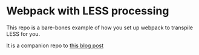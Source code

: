 # Webpack with LESS processing

This repo is a bare-bones example of how you set up webpack to transpile LESS for you.

It is a companion repo to [this blog post]()
